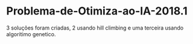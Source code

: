 # Problema-de-Otimiza-ao-IA-2018.1
3 soluções foram criadas, 2 usando hill climbing e uma terceira usando algoritimo genetico.
